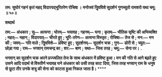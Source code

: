**तम: सुघोरं गहनं कृतं महद्** **विदारयद्भूरितरेण रोचिषा ।** **मनोजवं निॢवविशे सुदर्शनं** **गुणच्युतो रामशरो यथा चमू: ॥ ५०॥** 

**शब्दार्थ** 

**तम:—** **अंधकार** **; सु—** **अत्यन्त** **; घोरम्—** **भयावह** **; गहनम्—** **घना** **; कृतम्—** **भौतिक सृष्टि की अभिव्यक्ति** **; महत्—** **महान्** **;** **विदारयत्—** **चीरते हुए** **; भूरि-तरेण—** **अत्यन्त विस्तृत** **; रोचिषा—** **तेज से** **; मन:—** **मन की** **; जवम्—** **गति वाले** **; निॢवविशे—** **प्रविष्ट** **हुए** **; सुदर्शनम्—** **सुदर्शन चक्र** **; गुण—** **डोरी से** **; च्युत:—** **छोड़ा गया** **; राम—** **भगवान् रामचन्द्र का** **; शर:—** **बाण** **; यथा—** **जिस** **तरह** **; चमू:—** **सेना पर।** **.** 

**भगवान् का सुदर्शन चक्र अपने प्रज्ज्वलित तेज के साथ अंधकार में प्रविष्ट हुआ। मन की** **गति से आगे बढ़ते हुए उसने आदि पदार्थ से विस्तीर्ण भयावह घने अंधकार को उसी तरह काट** **दिया, जिस तरह भगवान् राम के धनुष से छूटा तीर उनके शत्रु की सेना को काटता हुआ निकल** **जाता है।** **** 